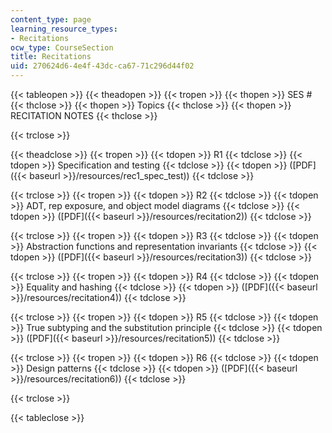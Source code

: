 ```yaml
---
content_type: page
learning_resource_types:
- Recitations
ocw_type: CourseSection
title: Recitations
uid: 270624d6-4e4f-43dc-ca67-71c296d44f02
---
```


{{< tableopen >}}
{{< theadopen >}}
{{< tropen >}}
{{< thopen >}}
SES #
{{< thclose >}}
{{< thopen >}}
Topics
{{< thclose >}}
{{< thopen >}}
RECITATION NOTES
{{< thclose >}}

{{< trclose >}}

{{< theadclose >}}
{{< tropen >}}
{{< tdopen >}}
R1
{{< tdclose >}}
{{< tdopen >}}
Specification and testing
{{< tdclose >}}
{{< tdopen >}}
([PDF]({{< baseurl >}}/resources/rec1_spec_test))
{{< tdclose >}}

{{< trclose >}}
{{< tropen >}}
{{< tdopen >}}
R2
{{< tdclose >}}
{{< tdopen >}}
ADT, rep exposure, and object model diagrams
{{< tdclose >}}
{{< tdopen >}}
([PDF]({{< baseurl >}}/resources/recitation2))
{{< tdclose >}}

{{< trclose >}}
{{< tropen >}}
{{< tdopen >}}
R3
{{< tdclose >}}
{{< tdopen >}}
Abstraction functions and representation invariants
{{< tdclose >}}
{{< tdopen >}}
([PDF]({{< baseurl >}}/resources/recitation3))
{{< tdclose >}}

{{< trclose >}}
{{< tropen >}}
{{< tdopen >}}
R4
{{< tdclose >}}
{{< tdopen >}}
Equality and hashing
{{< tdclose >}}
{{< tdopen >}}
([PDF]({{< baseurl >}}/resources/recitation4))
{{< tdclose >}}

{{< trclose >}}
{{< tropen >}}
{{< tdopen >}}
R5
{{< tdclose >}}
{{< tdopen >}}
True subtyping and the substitution principle
{{< tdclose >}}
{{< tdopen >}}
([PDF]({{< baseurl >}}/resources/recitation5))
{{< tdclose >}}

{{< trclose >}}
{{< tropen >}}
{{< tdopen >}}
R6
{{< tdclose >}}
{{< tdopen >}}
Design patterns
{{< tdclose >}}
{{< tdopen >}}
([PDF]({{< baseurl >}}/resources/recitation6))
{{< tdclose >}}

{{< trclose >}}

{{< tableclose >}}